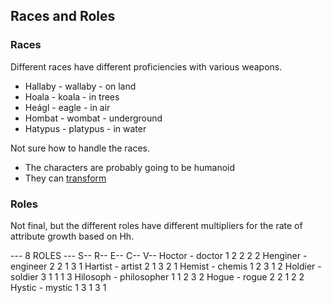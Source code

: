 Races and Roles
---------------

### Races ###
Different races have different proficiencies with various weapons.

* Hallaby - wallaby  - on land
* Hoala   - koala    - in trees
* Heágl   - eagle    - in air
* Hombat  - wombat   - underground
* Hatypus - platypus - in water

Not sure how to handle the races.

* The characters are probably going to be humanoid
* They can [transform](http://en.wikipedia.org/wiki/Therianthropy)


### Roles ###
Not final, but the different roles have different multipliers for the rate of attribute growth based on Hh.

--- 8 ROLES ---        S--  R--  E--  C--  V--
Hoctor   - doctor      1    2    2    2    2
Henginer - engineer    2    2    1    3    1
Hartist  - artist      2    1    3    2    1
Hemist   - chemis      1    2    3    1    2
Holdier  - soldier     3    1    1    1    3
Hilosoph - philosopher 1    1    2    3    2
Hogue    - rogue       2    2    1    2    2
Hystic   - mystic      1    3    1    3    1


